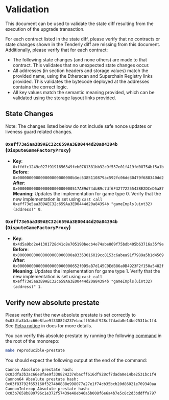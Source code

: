 # Validation

This document can be used to validate the state diff resulting from the execution of the upgrade transaction.

For each contract listed in the state diff, please verify that no contracts or state changes shown in the Tenderly diff
are missing from this document. Additionally, please verify that for each contract:

- The following state changes (and none others) are made to that contract. This validates that no unexpected state
  changes occur.
- All addresses (in section headers and storage values) match the provided name, using the Etherscan and Superchain
  Registry links provided. This validates the bytecode deployed at the addresses contains the correct logic.
- All key values match the semantic meaning provided, which can be validated using the storage layout links provided.

## State Changes

Note: The changes listed below do not include safe nonce updates or liveness guard related changes.

### `0xeff73e5aa3B9AEC32c659Aa3E00444d20a84394b` (`DisputeGameFactoryProxy`)

- **Key**: `0xffdfc1249c027f9191656349feb0761381bb32c9f557e01f419fd08754bf5a1b` <br/>
  **Before**: `0x000000000000000000000000b3ec5385110879ac592fc06de30479f688340dd2` <br/>
  **After**: `0x000000000000000000000000517AE9d74dbB9c7df6F3277225543BE2DCeD5a87` <br/>
  **Meaning**: Updates the implementation for game type 0. Verify that the new implementation is set using
  `cast call 0xeff73e5aa3B9AEC32c659Aa3E00444d20a84394b "gameImpls(uint32)(address)" 0`.

### `0xeff73e5aa3B9AEC32c659Aa3E00444d20a84394b` (`DisputeGameFactoryProxy`)

- **Key**: `0x4d5a9bd2e41301728d41c8e705190becb4e74abe869f75bdb405b63716a35f9e` <br/>
  **Before**: `0x000000000000000000000000a83353016019cc8153c6abea91f7989a5b1d4569` <br/>
  **After**: `0x000000000000000000000000652f0D5aB7d145C0EdB86a0B4923F2f150a5482f` <br/>
  **Meaning**: Updates the implementation for game type 1. Verify that the new implementation is set using
  `cast call 0xeff73e5aa3B9AEC32c659Aa3E00444d20a84394b "gameImpls(uint32)(address)" 1`.



## Verify new absolute prestate

Please verify that the new absolute prestate is set correctly to `0x03dfa3b3ac66e8fae9f338824237ebacff616df928cf7dada0e14be2531bc1f4`. See [Petra notice](https://docs.optimism.io/notices/pectra-changes#verify-the-new-absolute-prestate) in docs for more details. 

You can verify this absolute prestate by running the following [command](https://github.com/ethereum-optimism/optimism/blob/6819d8a4e787df2adcd09305bc3057e2ca4e58d9/Makefile#L133-L135) in the root of the monorepo:

```bash
make reproducible-prestate
```

You should expect the following output at the end of the command:

```bash
Cannon Absolute prestate hash: 
0x03dfa3b3ac66e8fae9f338824237ebacff616df928cf7dada0e14be2531bc1f4
Cannon64 Absolute prestate hash: 
0x03f83792f653160f3274b0888e998077a27e1f74cb35bcb20d86021e769340aa
CannonInterop Absolute prestate hash: 
0x03b7658b889796c1e372f57439e48eb46a5b008f6e6a4b7e5c8c2d3bddffa797
```
